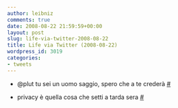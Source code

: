 ```yaml
---
author: leibniz
comments: true
date: 2008-08-22 21:59:59+00:00
layout: post
slug: life-via-twitter-2008-08-22
title: Life via Twitter (2008-08-22)
wordpress_id: 3019
categories:
- tweets
---
```



	
  * @plut tu sei un uomo saggio, spero che a te crederà [#](http://twitter.com/leibniz/statuses/895674441)

	
  * privacy è quella cosa che setti a tarda sera [#](http://twitter.com/leibniz/statuses/895942787)


